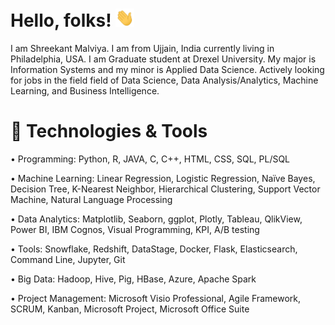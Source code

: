 # Hello, folks! <img src="https://github.com/malviyashreekant/malviyashreekant/blob/main/wave.gif" width="30px">

I am Shreekant Malviya. I am from Ujjain, India currently living in Philadelphia, USA. I am Graduate student at Drexel University. My major is Information Systems and my minor is Applied Data Science. Actively looking for jobs in the field field of Data Science, Data Analysis/Analytics, Machine Learning, and Business Intelligence.

# 🔧 Technologies & Tools

• Programming: Python, R, JAVA, C, C++, HTML, CSS, SQL, PL/SQL

• Machine Learning: Linear Regression, Logistic Regression, Naïve Bayes, Decision Tree, K-Nearest Neighbor, Hierarchical Clustering, Support Vector Machine, Natural Language Processing

• Data Analytics: Matplotlib, Seaborn, ggplot, Plotly, Tableau, QlikView, Power BI, IBM Cognos, Visual Programming, KPI, A/B testing

• Tools: Snowflake, Redshift, DataStage, Docker, Flask, Elasticsearch, Command Line, Jupyter, Git

• Big Data: Hadoop, Hive, Pig, HBase, Azure, Apache Spark

• Project Management: Microsoft Visio Professional, Agile Framework, SCRUM, Kanban, Microsoft Project, Microsoft Office Suite
